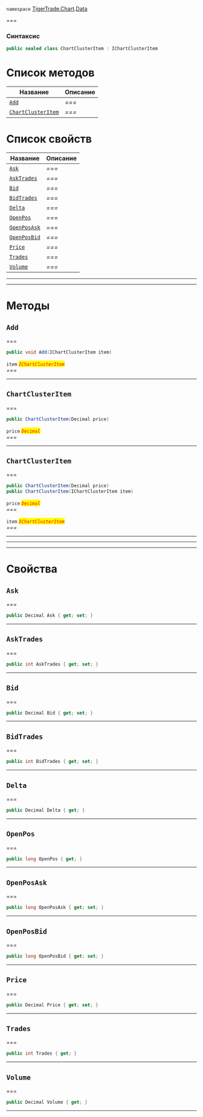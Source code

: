 
`namespace` [TigerTrade.Chart](../../TigerTrade.Chart.md).[Data](../../TigerTrade.Chart/Data.md)


===

### Синтаксис
```csharp
public sealed class ChartClusterItem : IChartClusterItem
```


# Список методов
| Название | Описание |
| --- | --- |
| [`Add`](#method-add) | *===* |
| [`ChartClusterItem`](#method-chartclusteritem) | *===* |

# Список свойств
| Название | Описание |
| --- | --- |
| [`Ask`](#property-ask) | *===* |
| [`AskTrades`](#property-asktrades) | *===* |
| [`Bid`](#property-bid) | *===* |
| [`BidTrades`](#property-bidtrades) | *===* |
| [`Delta`](#property-delta) | *===* |
| [`OpenPos`](#property-openpos) | *===* |
| [`OpenPosAsk`](#property-openposask) | *===* |
| [`OpenPosBid`](#property-openposbid) | *===* |
| [`Price`](#property-price) | *===* |
| [`Trades`](#property-trades) | *===* |
| [`Volume`](#property-volume) | *===* |





***  
***  
# Методы

## `Add`<a href="method-add" id="method-add"></a>
===
```csharp
public void Add(IChartClusterItem item)
```

`item` <mark style="color:red;">*`IChartClusterItem`*</mark>  
 *===*  


***  

## `ChartClusterItem`<a href="method-chartclusteritem" id="method-chartclusteritem"></a>
===
```csharp
public ChartClusterItem(Decimal price)
```
`price` <mark style="color:red;">*`Decimal`*</mark>  
 *===*  


***  

## `ChartClusterItem`<a href="method-chartclusteritem" id="method-chartclusteritem"></a>
===
```csharp
public ChartClusterItem(Decimal price)
public ChartClusterItem(IChartClusterItem item)
```
`price` <mark style="color:red;">*`Decimal`*</mark>  
 *===*  

`item` <mark style="color:red;">*`IChartClusterItem`*</mark>  
 *===*  


***  
***  
 ***  
# Свойства

## `Ask`<a href="property-ask" id="property-ask"></a>
===
```csharp
public Decimal Ask { get; set; }
```  
***

## `AskTrades`<a href="property-asktrades" id="property-asktrades"></a>
===
```csharp
public int AskTrades { get; set; }
```  
***

## `Bid`<a href="property-bid" id="property-bid"></a>
===
```csharp
public Decimal Bid { get; set; }
```  
***

## `BidTrades`<a href="property-bidtrades" id="property-bidtrades"></a>
===
```csharp
public int BidTrades { get; set; }
```  
***

## `Delta`<a href="property-delta" id="property-delta"></a>
===
```csharp
public Decimal Delta { get; }
```  
***

## `OpenPos`<a href="property-openpos" id="property-openpos"></a>
===
```csharp
public long OpenPos { get; }
```  
***

## `OpenPosAsk`<a href="property-openposask" id="property-openposask"></a>
===
```csharp
public long OpenPosAsk { get; set; }
```  
***

## `OpenPosBid`<a href="property-openposbid" id="property-openposbid"></a>
===
```csharp
public long OpenPosBid { get; set; }
```  
***

## `Price`<a href="property-price" id="property-price"></a>
===
```csharp
public Decimal Price { get; set; }
```  
***

## `Trades`<a href="property-trades" id="property-trades"></a>
===
```csharp
public int Trades { get; }
```  
***

## `Volume`<a href="property-volume" id="property-volume"></a>
===
```csharp
public Decimal Volume { get; }
```  
***

